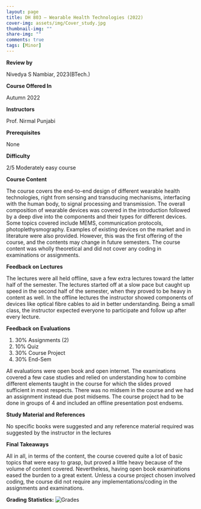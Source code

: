 ```yaml
---
layout: page
title: DH 803 – Wearable Health Technologies (2022)
cover-img: assets/img/Cover_study.jpg
thumbnail-img: ""
share-img: ""
comments: true
tags: [Minor]
---
```


**Review by**

Nivedya S Nambiar, 2023(BTech.)

**Course Offered In**

Autumn 2022

**Instructors**

Prof. Nirmal Punjabi

**Prerequisites**

None

**Difficulty**

2/5 Moderately easy course

**Course Content**

The course covers the end-to-end design of different wearable health technologies, right from sensing and transducing mechanisms, interfacing with the human body, to signal processing and transmission. The overall composition of wearable devices was covered in the introduction followed by a deep dive into the components and their types for different devices. Some topics covered include MEMS, communication protocols, photoplethysmography. Examples of existing devices on the market and in literature were also provided. However, this was the first offering of the course, and the contents may change in future semesters. The course content was wholly theoretical and did not cover any coding in examinations or assignments.
 
**Feedback on Lectures**

The lectures were all held offline, save a few extra lectures toward the latter half of the semester. The lectures started off at a slow pace but caught up speed in the second half of the semester, when they proved to be heavy in content as well. In the offline lectures the instructor showed components of devices like optical fibre cables to aid in better understanding. Being a small class, the instructor expected everyone to participate and follow up after every lecture.

**Feedback on Evaluations**

1. 30% Assignments (2)
2. 10% Quiz
3. 30% Course Project
4. 30% End-Sem

All evaluations were open book and open internet. The examinations covered a few case studies and relied on understanding how to combine different elements taught in the course for which the slides proved sufficient in most respects. There was no midsem in the course and we had an assignment instead due post midsems. The course project had to be done in groups of 4 and included an offline presentation post endsems.

**Study Material and References**

No specific books were suggested and any reference material required was suggested by the instructor in the lectures

**Final Takeaways**

All in all, in terms of the content, the course covered quite a lot of basic topics that were easy to grasp, but proved a little heavy because of the volume of content covered. Nevertheless, having open book examinations eased the burden to a great extent. Unless a course project chosen involved coding, the course did not require any implementations/coding in the assignments and examinations.

**Grading Statistics:**
![Grades](dh803_grading2022.png)
